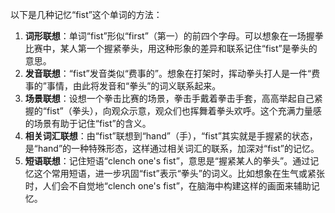 以下是几种记忆“fist”这个单词的方法：
1. **词形联想**：单词“fist”形似“first”（第一）的前四个字母。可以想象在一场握拳比赛中，某人第一个握紧拳头，用这种形象的差异和联系记住“fist”是拳头的意思。
2. **发音联想**：“fist”发音类似“费事的”。想象在打架时，挥动拳头打人是一件“费事的”事情，由此将发音和“拳头”的词义联系起来。
3. **场景联想**：设想一个拳击比赛的场景，拳击手戴着拳击手套，高高举起自己紧握的“fist”（拳头），向观众示意，观众们也挥舞着拳头欢呼。这个充满力量感的场景有助于记住“fist”的含义。
4. **相关词汇联想**：由“fist”联想到“hand”（手），“fist”其实就是手握紧的状态，是“hand”的一种特殊形态，这样通过相关词汇的联系，加深对“fist”的记忆。 
5. **短语联想**：记住短语“clench one's fist”，意思是“握紧某人的拳头”。通过记忆这个常用短语，进一步巩固“fist”表示“拳头”的词义。比如想象在生气或紧张时，人们会不自觉地“clench one's fist”，在脑海中构建这样的画面来辅助记忆。 